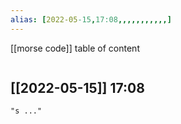 ```yaml
---
alias: [2022-05-15,17:08,,,,,,,,,,,]
---
```

[[morse code]]
table of content
```toc
```

[[2022-05-15]] 17:08
- 
```query
"s ..."
```
